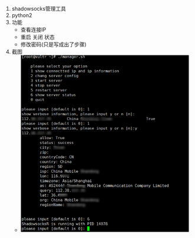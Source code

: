 1. shadowsocks管理工具
2. python2
3. 功能
    - 查看连接IP
    - 重启 关闭 状态
    - 修改密码(只是写成出了步骤)
4. 截图 
    - ![](./example.png)
